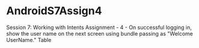 # AndroidS7Assign4
Session 7: Working with Intents Assignment - 4 - On successful logging in, show the user name on the next screen using bundle passing as "Welcome UserName." Table
